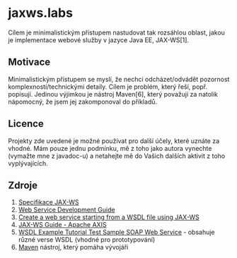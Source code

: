 # jaxws.labs
Cílem je minimalistickým přístupem nastudovat tak rozsáhlou oblast, jakou je implementace webové služby v jazyce Java EE, JAX-WS[1].

## Motivace
Minimalistickým přístupem se myslí, že nechci odcházet/odvádět pozornost komplexností/technickými detaily. Cílem je problém, který řeší, popř. popisují. Jedinou výjimkou je nástroj Maven[6], který považuji za natolik nápomocný, že jsem jej zakomponoval do příkladů.

## Licence
Projekty zde uvedené je možné používat pro další účely, které uznáte za vhodné. Mám pouze jednu podmínku, mě z toho jako autora vynechte (vymažte mne z javadoc-u) a netahejte mě do Vašich dalších aktivit z toho vyplývajících.

## Zdroje
1. [Specifikace JAX-WS](https://jcp.org/en/jsr/detail?id=224)
2. [Web Service Development Guide](http://itdoc.hitachi.co.jp/manuals/3020/30203Y2310e/EY230001.HTM)
3. [Create a web service starting from a WSDL file using JAX-WS](http://java.boot.by/ocewsd6-guide/ch01s02.html)
4. [JAX-WS Guide - Apache AXIS](https://axis.apache.org/axis2/java/core/docs/jaxws-guide.html)
5. [WSDL Example Tutorial Test Sample SOAP Web Service](http://www.teqlog.com/wsdl-example-explained-step-by-step.html) - obsahuje různé verse WSDL (vhodné pro prototypování)
6. [Maven](https://maven.apache.org/) nástroj, který pomáha vývojáři

